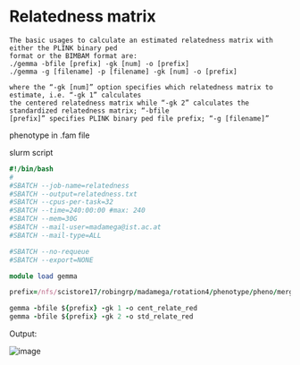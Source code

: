 # Relatedness matrix

```
The basic usages to calculate an estimated relatedness matrix with either the PLINK binary ped
format or the BIMBAM format are:
./gemma -bfile [prefix] -gk [num] -o [prefix]
./gemma -g [filename] -p [filename] -gk [num] -o [prefix]

where the “-gk [num]” option specifies which relatedness matrix to estimate, i.e. “-gk 1” calculates
the centered relatedness matrix while “-gk 2” calculates the standardized relatedness matrix; “-bfile
[prefix]” specifies PLINK binary ped file prefix; “-g [filename]” 
```

phenotype in .fam file


slurm script

```ruby
#!/bin/bash
#
#SBATCH --job-name=relatedness
#SBATCH --output=relatedness.txt
#SBATCH --cpus-per-task=32
#SBATCH --time=240:00:00 #max: 240
#SBATCH --mem=30G
#SBATCH --mail-user=madamega@ist.ac.at
#SBATCH --mail-type=ALL

#SBATCH --no-requeue
#SBATCH --export=NONE

module load gemma

prefix=/nfs/scistore17/robingrp/madamega/rotation4/phenotype/pheno/merged/plink_red

gemma -bfile ${prefix} -gk 1 -o cent_relate_red
gemma -bfile ${prefix} -gk 2 -o std_relate_red
```

Output:

![image](https://github.com/sarabi98/rotation4_GWAS/assets/94226596/702eb373-352c-40b4-abfb-1d5eef64c58f)


